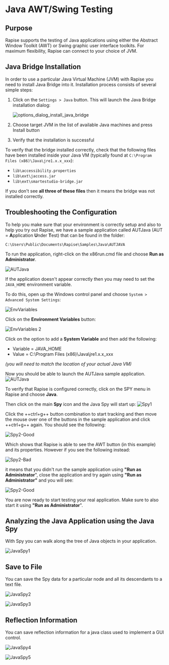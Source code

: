 # Java AWT/Swing Testing

## Purpose

Rapise supports the testing of Java applications using either the Abstract Window Toolkit (AWT) or Swing graphic user interface toolkits. For maximum flexibility, Rapise can connect to your choice of JVM.

## Java Bridge Installation

In order to use a particular Java Virtual Machine (JVM) with Rapise you need to install Java Bridge into it. Installation process consists of several simple steps:

1. Click on the `Settings > Java` button. This will launch the Java Bridge installation dialog:

    ![options_dialog_install_java_bridge](./img/java_awt_swing_testing1.png)

2. Choose target JVM in the list of available Java machines and press Install button

3. Verify that the installation is successful

To verify that the bridge installed correctly, check that the following files have been installed inside your Java VM (typically found at `C:\Program Files (x86)\Java\jre1.x.x_xxx`):

* `lib\accessibility.properties`
* `lib\ext\jaccess.jar`
* `lib\ext\smartestudio-bridge.jar`

If you don't see **all three of these files** then it means the bridge was not installed correctly.

## Troubleshooting the Configuration

<!-- /* cSpell:disable */ -->
To help you make sure that your environment is correctly setup and also to help you try out Rapise, we have a sample application called AUTJava (AUT = <b>A</b>pplication <b>U</b>nder <b>T</b>est) that can be found in the folder:
<!-- /* cSpell:enable */ -->

`C:\Users\Public\Documents\Rapise\Samples\Java\AUTJAVA`

To run the application, right-click on the x86run.cmd file and choose **Run as Administrator**.

![AUTJava](./img/autjava.png)

If the application doesn't appear correctly then you may need to set the `JAVA_HOME` environment variable.

To do this, open up the Windows control panel and choose `System > Advanced System Settings`:

![EnvVariables](./img/java_awt_swing_testing3.png)

Click on the **Environment Variables** button:

![EnvVariables 2](./img/java_awt_swing_testing4.png)

Click on the option to add a **System Variable** and then add the following:

* Variable = JAVA_HOME
* Value = C:\Program Files (x86)\Java\jre1.x.x_xxx

*(you will need to match the location of your actual Java VM)*

Now you should be able to launch the AUTJava sample application.
![AUTJava](./img/autjava.png)

To verify that Rapise is configured correctly, click on the SPY menu in Rapise and choose **Java**.

Then click on the main **Spy** icon and the Java Spy will start up:
![Spy1](./img/java_awt_swing_testing5.png)

Click the ++ctrl+g++ button combination to start tracking and then move the mouse over one of the buttons in the sample application and click ++ctrl+g++ again.
You should see the following:

![Spy2-Good](./img/java_awt_swing_testing6.png)

Which shows that Rapise is able to see the AWT button (in this example) and its properties. However if you see the following instead:

![Spy2-Bad](./img/java_awt_swing_testing7.png)

it means that you didn't run the sample application using **"Run as Administrator**", close the application and try again using **"Run as Administrator"** and you will see:

![Spy2-Good](./img/java_awt_swing_testing6.png)

You are now ready to start testing your real application. Make sure to also start it using **"Run as Administrator**".

## Analyzing the Java Application using the Java Spy

With Spy you can walk along the tree of Java objects in your application.

![JavaSpy1](./img/java_awt_swing_testing8.png)

## Save to File

You can save the Spy data for a particular node and all its descendants to a text file.

![JavaSpy2](./img/java_awt_swing_testing9.png)

![JavaSpy3](./img/java_awt_swing_testing10.png)

## Reflection Information

You can save reflection information for a java class used to implement a GUI control.

![JavaSpy4](./img/java_awt_swing_testing11.png)

![JavaSpy5](./img/java_awt_swing_testing12.png)

